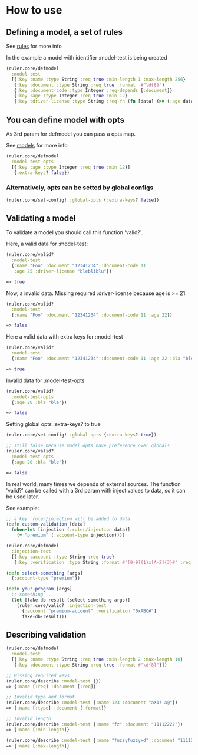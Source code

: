 # How to use

## Defining a model, a set of rules
See [rules](./02-rules.md) for more info

In the example a model with identifier :model-test is being created
```clj
(ruler.core/defmodel
  :model-test
  [{:key :name :type String :req true :min-length 1 :max-length 256}
   {:key :document :type String :req true :format  #"\d{8}"}
   {:key :document-code :type Integer :req-depends [:document]}
   {:key :age :type Integer :req true :min 12}
   {:key :driver-license :type String :req-fn (fn [data] (>= (:age data) 21))}])
```

## You can define model with opts
As 3rd param for defmodel you can pass a opts map.

See [models](./03-models.md) for more info
```clj
(ruler.core/defmodel
  :model-test-opts
  [{:key :age :type Integer :req true :min 12}]
   {:extra-keys? false})
```

### Alternatively, opts can be setted by global configs
```clj
(ruler.core/set-config! :global-opts {:extra-keys? false})
```

## Validating a model
To validate a model you should call this function 'valid?'.

Here, a valid data for :model-test:
```clj
(ruler.core/valid?
  :model-test
  {:name "Foo" :document "12341234" :document-code 11
   :age 25 :driver-license "blebliblu"})

=> true
```

Now, a invalid data. Missing required :driver-license because age is >= 21.
```clj
(ruler.core/valid?
  :model-test
  {:name "Foo" :document "12341234" :document-code 11 :age 22})

=> false
```

Here a valid data with extra keys for :model-test
```clj
(ruler.core/valid?
  :model-test
  {:name "Foo" :document "12341234" :document-code 11 :age 22 :bla "ble"})

=> true
```

Invalid data for :model-test-opts
```clj
(ruler.core/valid?
  :model-test-opts
  {:age 20 :bla "ble"})

=> false
```

Setting global opts :extra-keys? to true
```clj
(ruler.core/set-config! :global-opts {:extra-keys? true})

;; still false because model opts have preference over globals
(ruler.core/valid?
  :model-test-opts
  {:age 20 :bla "ble"})

=> false
```

In real world, many times we depends of external sources. The function 'valid?' can be called with a 3rd param with inject values to data, so it can be used later.

See example:

```clj
;; a key :ruler/injection will be added to data
(defn custom-validation [data]
  (when-let [injection (:ruler/injection data)]
    (= "premium" (:account-type injection))))

(ruler.core/defmodel
  :injection-test
  [{:key :account :type String :req true}
   {:key :verification :type String :format #"[0-9]{1}x[A-Z]{3}#" :req-fn custom-validation}])

(defn select-something [args]
  {:account-type "premium"})

(defn your-program [args]
  ;; something ...
  (let [fake-db-result (select-something args)]
    (ruler.core/valid? :injection-test
      {:account "premium-account" :verification "0xABC#"}
      fake-db-result)))
```

## Describing validation
```clj
(ruler.core/defmodel
  :model-test
  [{:key :name :type String :req true :min-length 2 :max-length 10}
   {:key :document :type String :req true :format #"\d{8}"}])

;; Missing required keys
(ruler.core/describe :model-test {})
=> {:name [:req] :document [:req]}

;; Invalid type and format
(ruler.core/describe :model-test {:name 123 :document "aX1!-a@"})
=> {:name [:type] :document [:format]}

;; Invalid length
(ruler.core/describe :model-test {:name "fz" :document "11112222"})
=> {:name [:min-length]}

(ruler.core/describe :model-test {:name "fuzzyfuzzyxd" :document "11112222"})
=> {:name [:max-length]}
```
